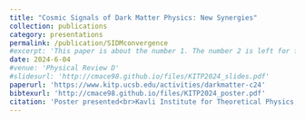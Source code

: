 ```yaml
---
title: "Cosmic Signals of Dark Matter Physics: New Synergies"
collection: publications
category: presentations
permalink: /publication/SIDMconvergence
#excerpt: 'This paper is about the number 1. The number 2 is left for future work.'
date: 2024-6-04
#venue: 'Physical Review D'
#slidesurl: 'http://cmace98.github.io/files/KITP2024_slides.pdf'
paperurl: 'https://www.kitp.ucsb.edu/activities/darkmatter-c24'
bibtexurl: 'http://cmace98.github.io/files/KITP2024_poster.pdf'
citation: 'Poster presented<br>Kavli Institute for Theoretical Physics, June 2024<br>Title: <i>Convergence Tests of Self-Interacting Dark Matter Simulations</i><b>Charlie Mace</b>, Zhichao Carton Zeng, Annika Peter'
---
```

